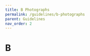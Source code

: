 ```yaml
---
title: B Photographs
permalink: /guidelines/b-photographs
parent: Guidelines
nav_order: 2
---
```


# B
